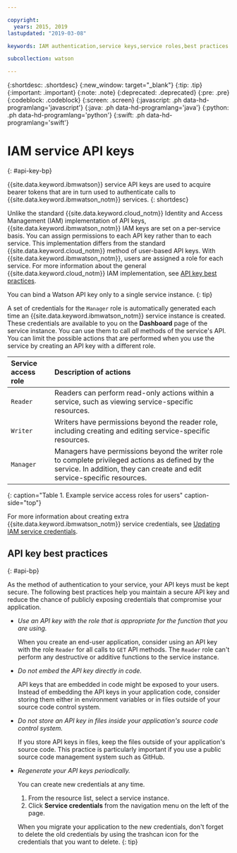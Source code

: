```yaml
---

copyright:
  years: 2015, 2019
lastupdated: "2019-03-08"

keywords: IAM authentication,service keys,service roles,best practices

subcollection: watson

---
```


{:shortdesc: .shortdesc}
{:new_window: target="_blank"}
{:tip: .tip}
{:important: .important}
{:note: .note}
{:deprecated: .deprecated}
{:pre: .pre}
{:codeblock: .codeblock}
{:screen: .screen}
{:javascript: .ph data-hd-programlang='javascript'}
{:java: .ph data-hd-programlang='java'}
{:python: .ph data-hd-programlang='python'}
{:swift: .ph data-hd-programlang='swift'}

# IAM service API keys
{: #api-key-bp}

{{site.data.keyword.ibmwatson}} service API keys are used to acquire bearer tokens that are in turn used to authenticate calls to {{site.data.keyword.ibmwatson_notm}} services.
{: shortdesc}

Unlike the standard {{site.data.keyword.cloud_notm}} Identity and Access Management (IAM) implementation of API keys, {{site.data.keyword.ibmwatson_notm}} IAM keys are set on a per-service basis. You can assign permissions to each API key rather than to each service. This implementation differs from the standard {{site.data.keyword.cloud_notm}} method of user-based API keys. With {{site.data.keyword.ibmwatson_notm}}, users are assigned a role for each service. For more information about the general {{site.data.keyword.cloud_notm}} IAM implementation, see [API key best practices](/docs/services/iam?topic=iam-iamoverview#iamoverview).

You can bind a Watson API key only to a single service instance.
{: tip}

A set of credentials for the `Manager` role is automatically generated each time an {{site.data.keyword.ibmwatson_notm}} service instance is created. These credentials are available to you on the **Dashboard** page of the service instance. You can use them to call *all* methods of the service's API. You can limit the possible actions that are performed when you use the service by creating an API key with a different role.

| Service access role | Description of actions |
|:-----------------|:-----------------|
| `Reader` | Readers can perform read-only actions within a service, such as viewing service-specific resources. |
| `Writer` | Writers have permissions beyond the reader role, including creating and editing service-specific resources. |
| `Manager` | Managers have permissions beyond the writer role to complete privileged actions as defined by the service. In addition, they can create and edit service-specific resources. |
{: caption="Table 1. Example service access roles for users" caption-side="top"}

For more information about creating extra {{site.data.keyword.ibmwatson_notm}} service credentials, see [Updating IAM service credentials](/docs/services/watson?topic=watson-iam#update-existing-svcs).

## API key best practices
{: #api-bp}

As the method of authentication to your service, your API keys must be kept secure. The following best practices help you maintain a secure API key and reduce the chance of publicly exposing credentials that compromise your application.

-   *Use an API key with the role that is appropriate for the function that you are using.*

    When you create an end-user application, consider using an API key with the role `Reader` for all calls to `GET` API methods. The `Reader` role can't perform any destructive or additive functions to the service instance.

-   *Do not embed the API key directly in code.*

    API keys that are embedded in code might be exposed to your users. Instead of embedding the API keys in your application code, consider storing them either in environment variables or in files outside of your source code control system.

-   *Do not store an API key in files inside your application's source code control system.*

    If you store API keys in files, keep the files outside of your application's source code. This practice is particularly important if you use a public source code management system such as GitHub.

-   *Regenerate your API keys periodically.*

    You can create new credentials at any time.
    1.  From the resource list, select a service instance.
    1.  Click **Service credentials** from the navigation menu on the left of the page.

     When you migrate your application to the new credentials, don't forget to delete the old credentials by using the trashcan icon for the credentials that you want to delete.
     {: tip}
